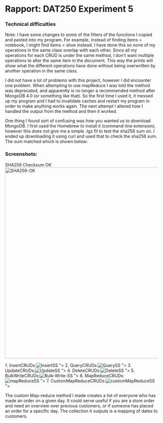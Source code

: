 # Rapport: DAT250 Experiment 5
<h3>Technical difficulties</h3>
<p>Note: I have some changes to some of the filters of the functions I copied and pasted into my program. For example, instead of finding items = notebook, I might find items = shoe instead. I have done this so none of my operations in the same class overlap with each other. Since all my operations for each CRUD is under the same method, I don't want multiple operations to alter the same item in the document. This way the prints will show what the different operations have done without being overwritten by another operation in the same class.</p>

<p>I did not have a lot of problems with this project, however I did encounter one problem. When attempting to use mapReduce I was told the method was deprecated, and apparently is no longer a recommended method after MongoDB 4.0 (or something like that). So the first time I used it, it messed up my program and I had to invalidate caches and restart my program in order to make anything works again. The next attempt I altered how I handled the output from the method and then it worked.</p>
<p>One thing I found sort of confusing was how you wanted us to download MongoDB. I first used the Homebrew to install it (command-line extension), however this does not give me a simple .tgz fil to test the sha256 sum on. I ended up downloading it using curl and used that to check the sha256 sum. The sum matched which is shown below:</p>

<h3>Screenshots:</h3>
<p>SHA256 Checksum OK<br><img width="628" alt="SHA256-OK" src="https://github.com/user-attachments/assets/0fe93366-c406-446c-b173-7432ea20be86"></p>
<a>1. InsertCRUDs:<img src="<img width="1141" alt="InsertSS" src="https://github.com/user-attachments/assets/c390a5aa-3d0e-4fa0-9d74-e3a0c52f68e8">
"></a>
<a>2. QueryCRUDs:<img src="<img width="1096" alt="QuerySS" src="https://github.com/user-attachments/assets/65e6dcb4-7bd1-43b2-85f2-d649448185c6">
"></a>
<a>3. UpdateCRUDs:<img src="<img width="1313" alt="UpdateSS" src="https://github.com/user-attachments/assets/a0d8cdd9-9411-4e76-9ae9-fb8fc78a9c19">
"></a>
<a>4. DeleteCRUDs:<img src="<img width="1106" alt="DeleteSS" src="https://github.com/user-attachments/assets/6befa235-b22c-4f9f-b202-bb78bf3aef06">
"></a>
<a>5. BulkWriteCRUDs:<img src="<img width="1106" alt="Bulk-Write-SS" src="https://github.com/user-attachments/assets/f82bf843-7335-4ef0-8165-1cf9a0e65c39">
"></a>
<a>6. MapReduceCRUDs:<img src="<img width="584" alt="mapReduceSS" src="https://github.com/user-attachments/assets/fd9c1152-4092-4d62-9a62-8bf3605e7f4b">
"></a>
<a>7. CustomMapReduceCRUDs:<img src="<img width="584" alt="customMapReduceSS" src="https://github.com/user-attachments/assets/3b0b2835-55a8-41c5-8299-6fd9f3d166c8">
"></a>

<p>The custom Map-reduce method I made creates a list of everyone who has made an order on a given day. It could serve useful if you are a store order and need an overview over previous customers, or if someone has placed an order for a specific day. The collection it outputs is a mapping of dates to customers.</p>
